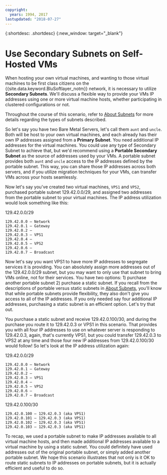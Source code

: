 ```yaml
---
copyright:
  years: 1994, 2017
lastupdated: "2018-07-27"
---
```

{:shortdesc: .shortdesc}
{:new_window: target="_blank"}

# Use Secondary Subnets on Self-Hosted VMs

When hosting your own virtual machines, and wanting to those virtual machines to
be first class citizens on the {{site.data.keyword.BluSoftlayer_notm}} network,
it is necessary to utilize **Secondary Subnets**. We'll discuss a flexible way
to provide your VMs IP addresses using one or more virtual machine hosts, whether
participating in clustered configurations or not.

Throughout the course of this scenario, refer to [About Subnets](about.md) for
more details regarding the types of subnets described.

So let's say you have two Bare Metal Servers, let's call them `aunt` and
`uncle`. Both will be host to your own virtual machines, and each already has
their own IP addresses assigned from a **Primary Subnet**. You need additional
IP addresses for the virtual machines. You could use any type of Secondary
Subnet to achieve that, but we'd recommend using a **Portable Secondary Subnet**
as the source of addresses used by your VMs. A portable subnet provides both
`aunt` and `uncle` access to the IP addresses defined by the portable subnet.
This way, you can share those IP addresses across both servers, and if you
utilize migration techniques for your VMs, can transfer VMs across your hosts
seamlessly.

Now let's say you've created two virtual machines, `VPS1` and `VPS2`, purchased
portable subnet 129.42.0.0/29, and assigned two addresses from the portable subnet
to your virtual machines. The IP address utilization would look something like
this:

129.42.0.0/29
```
129.42.0.0 – Network
129.42.0.1 – Gateway
129.42.0.2 –
129.42.0.3 – VPS1
129.42.0.4 –
129.42.0.5 – VPS2
129.42.0.6 –
129.42.0.7 – Broadcast
```

Now let's say you want VPS1 to have more IP addresses to segregate services it
is providing. You can absolutely assign more addresses out of the 129.42.0.0/29
subnet, but you may want to only use that subnet to bring VMs online, not for
their services. You have two options: 1) purchase another portable subnet 2)
purchase a static subnet. If you recall from the descriptions of portable versus
static subnets in [About Subnets](about.md), you'll know that while portable
subnets provide flexibility, they also don't give you access to all of the IP
addresses. If you only needed say four additional IP addresses, purchasing a
static subnet is an efficient option. Let's try that out.

You purchase a static subnet and receive 129.42.0.100/30, and during the purchase
you route it to 129.42.0.3 or VPS1 in this scenario. That provides you with all
four IP addresses to use on whatever server is responding to 129.42.0.3, again,
that's currently VPS1, but you could transfer 129.42.0.3 to VPS2 at any time and
those four new IP addresses from 129.42.0.100/30 would follow! So let's look at
the IP address utilization again:

129.42.0.0/29
```
129.42.0.0 – Network
129.42.0.1 – Gateway
129.42.0.2 –
129.42.0.3 – VPS1
129.42.0.4 –
129.42.0.5 – VPS2
129.42.0.6 –
129.42.0.7 – Broadcast
```

129.42.0.100/30
```
129.42.0.100 – 129.42.0.3 (aka VPS1)
129.42.0.101 – 129.42.0.3 (aka VPS1)
129.42.0.102 – 129.42.0.3 (aka VPS1)
129.42.0.103 – 129.42.0.3 (aka VPS1)
```

To recap, we used a portable subnet to make IP addresses available to all
virtual machine hosts, and then made additional IP addresses available to a
virtual machine by using a static subnet. You could definitely have used
addresses out of the original portable subnet, or simply added another portable
subnet. We hope this scenario illustrates that not only is it OK to route static
subnets to IP addresses on portable subnets, but it is actually efficient and
useful to do so.
